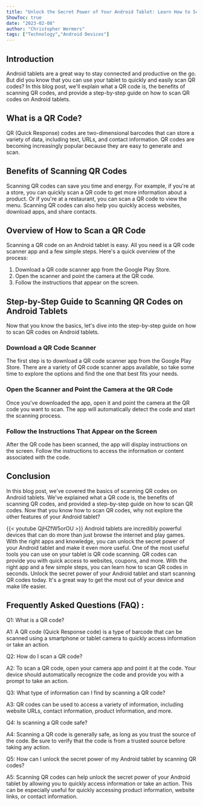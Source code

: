 ```yaml
---
title: "Unlock the Secret Power of Your Android Tablet: Learn How to Scan QR Codes in Seconds!"
ShowToc: true 
date: "2023-02-08"
author: "Christopher Wermers" 
tags: ["Technology","Android Devices"]
---
```

## Introduction

Android tablets are a great way to stay connected and productive on the go. But did you know that you can use your tablet to quickly and easily scan QR codes? In this blog post, we'll explain what a QR code is, the benefits of scanning QR codes, and provide a step-by-step guide on how to scan QR codes on Android tablets.

## What is a QR Code?

QR (Quick Response) codes are two-dimensional barcodes that can store a variety of data, including text, URLs, and contact information. QR codes are becoming increasingly popular because they are easy to generate and scan.

## Benefits of Scanning QR Codes

Scanning QR codes can save you time and energy. For example, if you're at a store, you can quickly scan a QR code to get more information about a product. Or if you're at a restaurant, you can scan a QR code to view the menu. Scanning QR codes can also help you quickly access websites, download apps, and share contacts.

## Overview of How to Scan a QR Code

Scanning a QR code on an Android tablet is easy. All you need is a QR code scanner app and a few simple steps. Here's a quick overview of the process:

1. Download a QR code scanner app from the Google Play Store.
2. Open the scanner and point the camera at the QR code.
3. Follow the instructions that appear on the screen.

## Step-by-Step Guide to Scanning QR Codes on Android Tablets

Now that you know the basics, let's dive into the step-by-step guide on how to scan QR codes on Android tablets.

### Download a QR Code Scanner

The first step is to download a QR code scanner app from the Google Play Store. There are a variety of QR code scanner apps available, so take some time to explore the options and find the one that best fits your needs.

### Open the Scanner and Point the Camera at the QR Code

Once you've downloaded the app, open it and point the camera at the QR code you want to scan. The app will automatically detect the code and start the scanning process.

### Follow the Instructions That Appear on the Screen

After the QR code has been scanned, the app will display instructions on the screen. Follow the instructions to access the information or content associated with the code.

## Conclusion

In this blog post, we've covered the basics of scanning QR codes on Android tablets. We've explained what a QR code is, the benefits of scanning QR codes, and provided a step-by-step guide on how to scan QR codes. Now that you know how to scan QR codes, why not explore the other features of your Android tablet?

{{< youtube QjHZfW5orOU >}} 
Android tablets are incredibly powerful devices that can do more than just browse the internet and play games. With the right apps and knowledge, you can unlock the secret power of your Android tablet and make it even more useful. One of the most useful tools you can use on your tablet is QR code scanning. QR codes can provide you with quick access to websites, coupons, and more. With the right app and a few simple steps, you can learn how to scan QR codes in seconds. Unlock the secret power of your Android tablet and start scanning QR codes today. It's a great way to get the most out of your device and make life easier.

## Frequently Asked Questions (FAQ) :
Q1: What is a QR code?

A1: A QR code (Quick Response code) is a type of barcode that can be scanned using a smartphone or tablet camera to quickly access information or take an action.

Q2: How do I scan a QR code?

A2: To scan a QR code, open your camera app and point it at the code. Your device should automatically recognize the code and provide you with a prompt to take an action.

Q3: What type of information can I find by scanning a QR code?

A3: QR codes can be used to access a variety of information, including website URLs, contact information, product information, and more.

Q4: Is scanning a QR code safe?

A4: Scanning a QR code is generally safe, as long as you trust the source of the code. Be sure to verify that the code is from a trusted source before taking any action.

Q5: How can I unlock the secret power of my Android tablet by scanning QR codes?

A5: Scanning QR codes can help unlock the secret power of your Android tablet by allowing you to quickly access information or take an action. This can be especially useful for quickly accessing product information, website links, or contact information.


